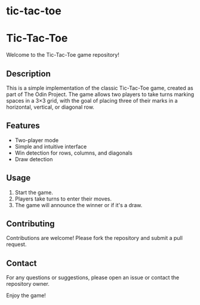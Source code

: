 # tic-tac-toe
# Tic-Tac-Toe

Welcome to the Tic-Tac-Toe game repository!

## Description

This is a simple implementation of the classic Tic-Tac-Toe game, created as part of The Odin Project. The game allows two players to take turns marking spaces in a 3×3 grid, with the goal of placing three of their marks in a horizontal, vertical, or diagonal row.

## Features

- Two-player mode
- Simple and intuitive interface
- Win detection for rows, columns, and diagonals
- Draw detection

## Usage

1. Start the game.
2. Players take turns to enter their moves.
3. The game will announce the winner or if it's a draw.

## Contributing

Contributions are welcome! Please fork the repository and submit a pull request.

## Contact

For any questions or suggestions, please open an issue or contact the repository owner.

Enjoy the game!